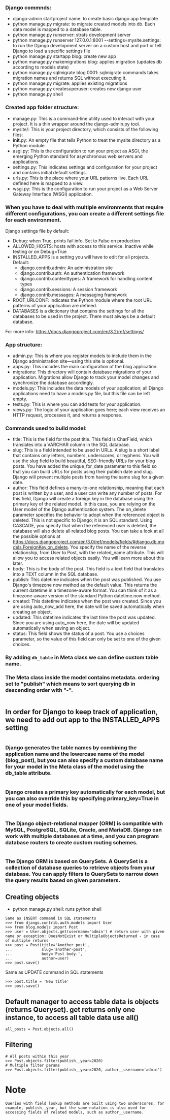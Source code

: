 ### Django commnds:
- django-admin startproject name: to create basic django app template
- python manage.py migrate: to migrate created models into db. Each data model is mapped to a database table.
- python manage.py runserver: strats development server
- python manage.py runserver 127.0.0.1:8001 --settings=mysite.settings: to run the Django development server on a custom host and port or tell Django to load a specific settings file
- python manage.py startapp blog: create new app
- python manage.py makemigrations blog: applies migration (updates db according to models state)
- python manage.py sqlmigrate blog 0001: sqlmigrate commands takes migration names and returns SQL without executing it.
- python manage.py migrate: applies existing migrations
- python manage.py createsuperuser: creates new django user
- python manage.py shell

### Created app folder structure:
- manage.py: This is a command-line utility used to interact with your project. It is a thin wrapper around the django-admin.py tool.
- mysite/: This is your project directory, which consists of the following files:
- __init__.py: An empty file that tells Python to treat the mysite directory as a Python module.
- asgi.py: This is the configuration to run your project as ASGI, the emerging Python standard for asynchronous web servers and applications.
- settings.py: This indicates settings and configuration for your project and contains initial default settings.
- urls.py: This is the place where your URL patterns live. Each URL defined here is mapped to a view.
- wsgi.py: This is the configuration to run your project as a Web Server Gateway Interface (WSGI) application.


### When you have to deal with multiple environments that require different configurations, you can create a different settings file for each environment.


Django settings file by default:
- Debug: when True, prints fail info. Set to False on production
- ALLOWED_HOSTS: hosts with access to this service. Inactive while testing or on Debug=True
- INSTALLED_APPS is a setting you will have to edit for all projects. Default:
    - django.contrib.admin: An administration site
    - django.contrib.auth: An authentication framework
    - django.contrib.contenttypes: A framework for handling content types
    - django.contrib.sessions: A session framework
    - django.contrib.messages: A messaging framework
- ROOT_URLCONF: indicates the Python module where the root URL patterns of your application are defined.
- DATABASES is a dictionary that contains the settings for all the databases to be used in the project. There must always be a default database.

For more info: https://docs.djangoproject.com/en/3.2/ref/settings/

### App structure:
- admin.py: This is where you register models to include them in the Django administration site—using this site is optional.
- apps.py: This includes the main configuration of the blog application.
- migrations: This directory will contain database migrations of your application. Migrations allow Django to track your model changes and synchronize the database accordingly.
- models.py: This includes the data models of your application; all Django applications need to have a models.py file, but this file can be left empty.
- tests.py: This is where you can add tests for your application.
- views.py: The logic of your application goes here; each view receives an HTTP request, processes it, and returns a response.

### Commands used to build model:
- title: This is the field for the post title. This field is CharField, which translates into a VARCHAR column in the SQL database.
- slug: This is a field intended to be used in URLs. A slug is a short label that contains only letters, numbers, underscores, or hyphens. You will use the slug field to build beautiful, SEO-friendly URLs for your blog posts. You have added the unique_for_date parameter to this field so that you can build URLs for posts using their publish date and slug. Django will prevent multiple posts from having the same slug for a given date.
- author: This field defines a many-to-one relationship, meaning that each post is written by a user, and a user can write any number of posts. For this field, Django will create a foreign key in the database using the primary key of the related model. In this case, you are relying on the User model of the Django authentication system. The on_delete parameter specifies the behavior to adopt when the referenced object is deleted. This is not specific to Django; it is an SQL standard. Using CASCADE, you specify that when the referenced user is deleted, the database will also delete all related blog posts. You can take a look at all the possible options at https://docs.djangoproject.com/en/3.0/ref/models/fields/#django.db.models.ForeignKey.on_delete. You specify the name of the reverse relationship, from User to Post, with the related_name attribute. This will allow you to access related objects easily. You will learn more about this later.
- body: This is the body of the post. This field is a text field that translates into a TEXT column in the SQL database.
- publish: This datetime indicates when the post was published. You use Django's timezone now method as the default value. This returns the current datetime in a timezone-aware format. You can think of it as a timezone-aware version of the standard Python datetime.now method.
- created: This datetime indicates when the post was created. Since you are using auto_now_add here, the date will be saved automatically when creating an object.
- updated: This datetime indicates the last time the post was updated. Since you are using auto_now here, the date will be updated automatically when saving an object.
- status: This field shows the status of a post. You use a choices parameter, so the value of this field can only be set to one of the given choices.

### By adding `db_table` in Meta class we can define custom table name. 

### The Meta class inside the model contains metadata. ordering set to "publish" which means to sort querying db in descending order with "-".
```
```
## In order for Django to keep track of application, we need to add out app to the INSTALLED_APPS setting
```
```
### Django generates the table names by combining the application name and the lowercase name of the model (blog_post), but you can also specify a custom database name for your model in the Meta class of the model using the db_table attribute.
```
```
### Django creates a primary key automatically for each model, but you can also override this by specifying primary_key=True in one of your model fields.
```
```
### The Django object-relational mapper (ORM) is compatible with MySQL, PostgreSQL, SQLite, Oracle, and MariaDB. Django can work with multiple databases at a time, and you can program database routers to create custom routing schemes.
```
```
### The Django ORM is based on QuerySets. A QuerySet is a collection of database queries to retrieve objects from your database. You can apply filters to QuerySets to narrow down the query results based on given parameters.

## Creating objects
- python manage.py shell: runs python shell 
```
Same as INSERT command in SQL statements
>>> from django.contrib.auth.models import User
>>> from blog.models import Post
>>> user = User.objects.get(username='admin') # return user with given name or exception: DoesNotExist or MultipleObjectsReturned - in case of multiple returns
>>> post = Post(title='Another post',
...             slug='another-post',
...             body='Post body.',
...             author=user)
>>> post.save()
```
Same as UPDATE command in SQL statements
```
>>> post.title = 'New title'
>>> post.save()
```
## Default manager to access table data is __objects__ (returns Queryset). get returns only one instance, to access all table data use __all()__
```
all_posts = Post.objects.all()
```
## Filtering
```
# All posts within this year
>>> Post.objects.filter(publish__year=2020)
# Multiple filter params 
>>> Post.objects.filter(publish__year=2020, author__username='admin')
```
# Note
```
Queries with field lookup methods are built using two underscores, for example, publish__year, but the same notation is also used for accessing fields of related models, such as author__username.
```









